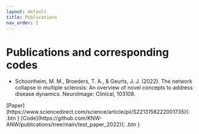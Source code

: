 ```yaml
---
layout: default
title: Publications
nav_order: 2
---
```

<h1>Publications and corresponding codes</h1>

- Schoonheim, M. M., Broeders, T. A., & Geurts, J. J. (2022). The network collapse in multiple sclerosis: An overview of novel concepts to address disease dynamics. NeuroImage: Clinical, 103108.

<span class="fs-3">
[Paper](https://www.sciencedirect.com/science/article/pii/S2213158222001735){: .btn }
</span>
<span class="fs-3">
[Code](https://github.com/KNW-ANW/publications/tree/main/test_paper_2022){: .btn }
</span>
